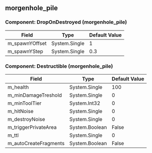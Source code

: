 ## morgenhole_pile

### Component: DropOnDestroyed (morgenhole_pile)

|Field|Type|Default Value|
|---|---|---|
|m_spawnYOffset|System.Single|1|
|m_spawnYStep|System.Single|0.3|

### Component: Destructible (morgenhole_pile)

|Field|Type|Default Value|
|---|---|---|
|m_health|System.Single|100|
|m_minDamageTreshold|System.Single|0|
|m_minToolTier|System.Int32|0|
|m_hitNoise|System.Single|0|
|m_destroyNoise|System.Single|0|
|m_triggerPrivateArea|System.Boolean|False|
|m_ttl|System.Single|0|
|m_autoCreateFragments|System.Boolean|False|

